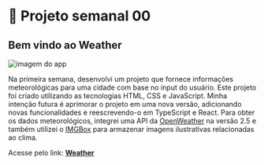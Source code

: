 # 🚀 Projeto semanal 00

## Bem vindo ao Weather

![imagem do app](https://images2.imgbox.com/7d/f8/B3mFOTZo_o.png)

Na primeira semana, desenvolvi um projeto que fornece informações meteorológicas para uma cidade com base no input do usuário. Este projeto foi criado utilizando as tecnologias HTML, CSS e JavaScript. Minha intenção futura é aprimorar o projeto em uma nova versão, adicionando novas funcionalidades e reescrevendo-o em TypeScript e React. Para obter os dados meteorológicos, integrei uma API da [OpenWeather](https://openweathermap.org/) na versão 2.5 e também utilizei o [IMGBox](https://imgbox.com/) para armazenar imagens ilustrativas relacionadas ao clima.

Acesse pelo link: [**Weather**](https://munizneto84.github.io/weather/)
